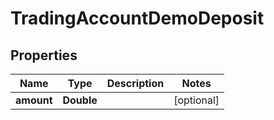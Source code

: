 # TradingAccountDemoDeposit

## Properties
Name | Type | Description | Notes
------------ | ------------- | ------------- | -------------
**amount** | **Double** |  |  [optional]
